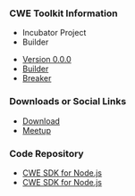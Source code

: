 ### CWE Toolkit Information

- <i class="fas fa-flag" style="color:#2ADA08;"></i> Incubator Project
- <i class="fas fa-toolbox" style="color:#233e81;"></i> Builder

* [Version 0.0.0](#)
* [Builder](#)
* [Breaker](#)

### Downloads or Social Links
* [Download](#)
* [Meetup](#)

### Code Repository
* [CWE SDK for Node.js](https://github.com/OWASP/cwe-sdk-node)
* [CWE SDK for Node.js](https://github.com/OWASP/cwe-tool)
